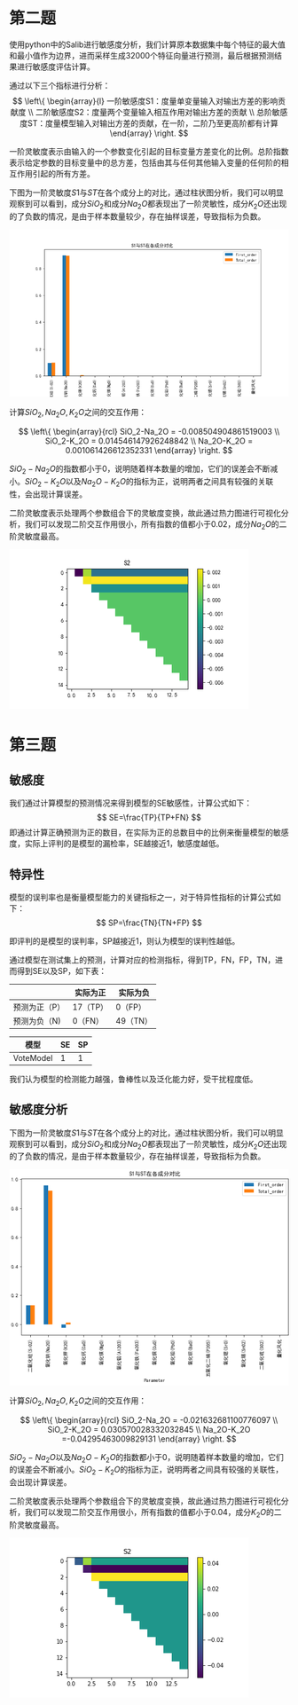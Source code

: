 # 第二题

使用python中的Salib进行敏感度分析，我们计算原本数据集中每个特征的最大值和最小值作为边界，进而采样生成32000个特征向量进行预测，最后根据预测结果进行敏感度评估计算。

通过以下三个指标进行分析：
$$
\left\{
\begin{array}{l}
一阶敏感度S1：度量单变量输入对输出方差的影响贡献度      \\
二阶敏感度S2：度量两个变量输入相互作用对输出方差的贡献		\\
总阶敏感度ST：度量模型输入对输出方差的贡献，在一阶，二阶乃至更高阶都有计算
\end{array} \right.
$$

一阶灵敏度表示由输入的一个参数变化引起的目标变量方差变化的比例。总阶指数表示给定参数的目标变量中的总方差，包括由其与任何其他输入变量的任何阶的相互作用引起的所有方差。

下图为一阶灵敏度$S1$与$ST$在各个成分上的对比，通过柱状图分析，我们可以明显观察到可以看到，成分$SiO_2$和成分$Na_2O$都表现出了一阶灵敏性，成分$K_2O$还出现的了负数的情况，是由于样本数量较少，存在抽样误差，导致指标为负数。

![S1](excel/result/2/S1.png)

计算$SiO_2,Na_2O,K_2O$之间的交互作用：


$$
\left\{
\begin{array}{rcl}
SiO_2-Na_2O = -0.008504904861519003      \\
SiO_2-K_2O =	0.014546147926248842		\\
Na_2O-K_2O = 0.001061426612352331
\end{array} \right.
$$

$SiO_2-Na_2O$的指数都小于0，说明随着样本数量的增加，它们的误差会不断减小。$SiO_2-K_2O$以及$Na_2O-K_2O$的指标为正，说明两者之间具有较强的关联性，会出现计算误差。


二阶灵敏度表示处理两个参数组合下的灵敏度变换，故此通过热力图进行可视化分析，我们可以发现二阶交互作用很小，所有指数的值都小于0.02，成分$Na_2O$的二阶灵敏度最高。

![S2_heatmap](excel/result/2/S2_heatmap.png)





# 第三题

## 敏感度

我们通过计算模型的预测情况来得到模型的SE敏感性，计算公式如下：
$$
SE=\frac{TP}{TP+FN}
$$
即通过计算正确预测为正的数目，在实际为正的总数目中的比例来衡量模型的敏感度，实际上评判的是模型的漏检率，SE越接近1，敏感度越低。

## 特异性

模型的误判率也是衡量模型能力的关键指标之一，对于特异性指标的计算公式如下：
$$
SP=\frac{TN}{TN+FP}
$$


即评判的是模型的误判率，SP越接近1，则认为模型的误判性越低。

通过模型在测试集上的预测，计算对应的检测指标，得到TP，FN，FP，TN，进而得到SE以及SP，如下表：

|               | 实际为正 | 实际为负 |
| ------------- | -------- | -------- |
| 预测为正（P） | 17（TP） | 0（FP）  |
| 预测为负（N)  | 0（FN）  | 49（TN） |



| 模型      |   SE   |   SP   |  
| --------- | ---- | ---- | 
| VoteModel |   1   |   1   |   

我们认为模型的检测能力越强，鲁棒性以及泛化能力好，受干扰程度低。

## 敏感度分析


下图为一阶灵敏度$S1$与$ST$在各个成分上的对比，通过柱状图分析，我们可以明显观察到可以看到，成分$SiO_2$和成分$Na_2O$都表现出了一阶灵敏性，成分$K_2O$还出现的了负数的情况，是由于样本数量较少，存在抽样误差，导致指标为负数。

![S1](excel/result/3/S1.png)

计算$SiO_2,Na_2O,K_2O$之间的交互作用：


$$
\left\{
\begin{array}{rcl}
SiO_2-Na_2O = -0.021632681100776097      \\
SiO_2-K_2O =	0.030570028332032845		\\
Na_2O-K_2O =-0.04295463009829131
\end{array} \right.
$$

$SiO_2-Na_2O$以及$Na_2O-K_2O$的指数都小于0，说明随着样本数量的增加，它们的误差会不断减小。$SiO_2-K_2O$的指标为正，说明两者之间具有较强的关联性，会出现计算误差。


二阶灵敏度表示处理两个参数组合下的灵敏度变换，故此通过热力图进行可视化分析，我们可以发现二阶交互作用很小，所有指数的值都小于0.04，成分$K_2O$的二阶灵敏度最高。

![S2_heatmap](excel/result/3/S2_heatmap.png)

